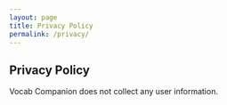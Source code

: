 ```yaml
---
layout: page
title: Privacy Policy
permalink: /privacy/
---
```


## Privacy Policy

Vocab Companion does not collect any user information. 
